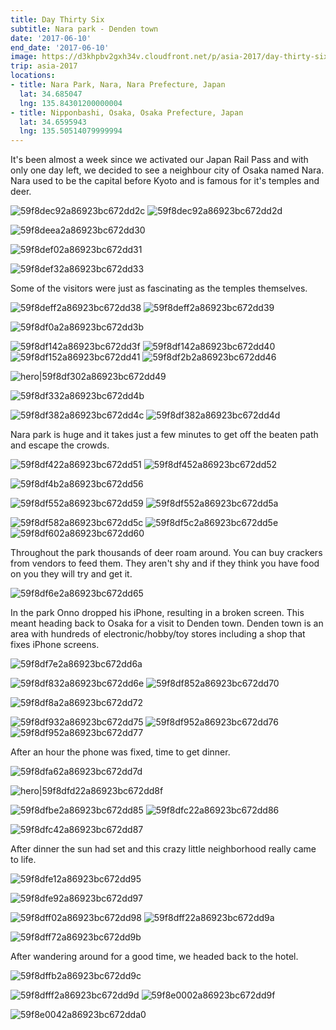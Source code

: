 ```yaml
---
title: Day Thirty Six
subtitle: Nara park - Denden town
date: '2017-06-10'
end_date: '2017-06-10'
image: https://d3khpbv2gxh34v.cloudfront.net/p/asia-2017/day-thirty-six/59f8dea62a86923bc672dd28.jpg
trip: asia-2017
locations:
- title: Nara Park, Nara, Nara Prefecture, Japan
  lat: 34.685047
  lng: 135.84301200000004
- title: Nipponbashi, Osaka, Osaka Prefecture, Japan
  lat: 34.6595943
  lng: 135.50514079999994
---
```


It's been almost a week since we activated our Japan Rail Pass and with only one day left, we decided to see a neighbour city of Osaka named Nara. Nara used to be the capital before Kyoto and is famous for it's temples and deer.

![59f8dec92a86923bc672dd2c](https://d3khpbv2gxh34v.cloudfront.net/p/asia-2017/day-thirty-six/59f8ded62a86923bc672dd2f.jpg "1.5")
![59f8dec92a86923bc672dd2d](https://d3khpbv2gxh34v.cloudfront.net/p/asia-2017/day-thirty-six/59f8ded32a86923bc672dd2e.jpg "1.5")

![59f8deea2a86923bc672dd30](https://d3khpbv2gxh34v.cloudfront.net/p/asia-2017/day-thirty-six/59f8def12a86923bc672dd32.jpg "1.477")

![59f8def02a86923bc672dd31](https://d3khpbv2gxh34v.cloudfront.net/p/asia-2017/day-thirty-six/59f8defb2a86923bc672dd36.jpg "1.5")

![59f8def32a86923bc672dd33](https://d3khpbv2gxh34v.cloudfront.net/p/asia-2017/day-thirty-six/59f8defc2a86923bc672dd37.jpg "1.5")

Some of the visitors were just as fascinating as the temples themselves.

![59f8deff2a86923bc672dd38](https://d3khpbv2gxh34v.cloudfront.net/p/asia-2017/day-thirty-six/59f8df0b2a86923bc672dd3c.jpg "1.5")
![59f8deff2a86923bc672dd39](https://d3khpbv2gxh34v.cloudfront.net/p/asia-2017/day-thirty-six/59f8df152a86923bc672dd42.jpg "1.5")

![59f8df0a2a86923bc672dd3b](https://d3khpbv2gxh34v.cloudfront.net/p/asia-2017/day-thirty-six/59f8df142a86923bc672dd3e.jpg "1.5")

![59f8df142a86923bc672dd3f](https://d3khpbv2gxh34v.cloudfront.net/p/asia-2017/day-thirty-six/59f8df1e2a86923bc672dd44.jpg "0.667")
![59f8df142a86923bc672dd40](https://d3khpbv2gxh34v.cloudfront.net/p/asia-2017/day-thirty-six/59f8df322a86923bc672dd4a.jpg "1.5")
![59f8df152a86923bc672dd41](https://d3khpbv2gxh34v.cloudfront.net/p/asia-2017/day-thirty-six/59f8df2a2a86923bc672dd45.jpg "1.5")
![59f8df2b2a86923bc672dd46](https://d3khpbv2gxh34v.cloudfront.net/p/asia-2017/day-thirty-six/59f8df382a86923bc672dd4e.jpg "1.5")

![hero|59f8df302a86923bc672dd49](https://d3khpbv2gxh34v.cloudfront.net/p/asia-2017/day-thirty-six/59f8df302a86923bc672dd49.jpg "1.5")

![59f8df332a86923bc672dd4b](https://d3khpbv2gxh34v.cloudfront.net/p/asia-2017/day-thirty-six/59f8df582a86923bc672dd5b.jpg "1.5")

![59f8df382a86923bc672dd4c](https://d3khpbv2gxh34v.cloudfront.net/p/asia-2017/day-thirty-six/59f8df492a86923bc672dd55.jpg "1.5")
![59f8df382a86923bc672dd4d](https://d3khpbv2gxh34v.cloudfront.net/p/asia-2017/day-thirty-six/59f8df472a86923bc672dd53.jpg "1.85")

Nara park is huge and it takes just a few minutes to get off the beaten path and escape the crowds.

![59f8df422a86923bc672dd51](https://d3khpbv2gxh34v.cloudfront.net/p/asia-2017/day-thirty-six/59f8df5b2a86923bc672dd5d.jpg "1.5")
![59f8df452a86923bc672dd52](https://d3khpbv2gxh34v.cloudfront.net/p/asia-2017/day-thirty-six/59f8df802a86923bc672dd6d.jpg "1.5")

![59f8df4b2a86923bc672dd56](https://d3khpbv2gxh34v.cloudfront.net/p/asia-2017/day-thirty-six/59f8df602a86923bc672dd5f.jpg "1.5")

![59f8df552a86923bc672dd59](https://d3khpbv2gxh34v.cloudfront.net/p/asia-2017/day-thirty-six/59f8df662a86923bc672dd61.jpg "1.5")
![59f8df552a86923bc672dd5a](https://d3khpbv2gxh34v.cloudfront.net/p/asia-2017/day-thirty-six/59f8df782a86923bc672dd69.jpg "1.5")

![59f8df582a86923bc672dd5c](https://d3khpbv2gxh34v.cloudfront.net/p/asia-2017/day-thirty-six/59f8df742a86923bc672dd66.jpg "1.5")
![59f8df5c2a86923bc672dd5e](https://d3khpbv2gxh34v.cloudfront.net/p/asia-2017/day-thirty-six/59f8df762a86923bc672dd68.jpg "0.667")
![59f8df602a86923bc672dd60](https://d3khpbv2gxh34v.cloudfront.net/p/asia-2017/day-thirty-six/59f8df832a86923bc672dd6f.jpg "1.5")

Throughout the park thousands of deer roam around. You can buy crackers from vendors to feed them. They aren't shy and if they think you have food on you they will try and get it.

![59f8df6e2a86923bc672dd65](https://d3khpbv2gxh34v.cloudfront.net/p/asia-2017/day-thirty-six/59f8df7e2a86923bc672dd6b.jpg "1.5")

In the park Onno dropped his iPhone, resulting in a broken screen. This meant heading back to Osaka for a visit to Denden town. Denden town is an area with hundreds of electronic/hobby/toy stores including a shop that fixes iPhone screens.

![59f8df7e2a86923bc672dd6a](https://d3khpbv2gxh34v.cloudfront.net/p/asia-2017/day-thirty-six/59f8df8f2a86923bc672dd74.jpg "1.5")

![59f8df832a86923bc672dd6e](https://d3khpbv2gxh34v.cloudfront.net/p/asia-2017/day-thirty-six/59f8df962a86923bc672dd78.jpg "1.5")
![59f8df852a86923bc672dd70](https://d3khpbv2gxh34v.cloudfront.net/p/asia-2017/day-thirty-six/59f8dfa42a86923bc672dd7c.jpg "1.5")

![59f8df8a2a86923bc672dd72](https://d3khpbv2gxh34v.cloudfront.net/p/asia-2017/day-thirty-six/59f8df9d2a86923bc672dd7b.jpg "1.514")

![59f8df932a86923bc672dd75](https://d3khpbv2gxh34v.cloudfront.net/p/asia-2017/day-thirty-six/59f8dfb12a86923bc672dd7f.jpg "1.5")
![59f8df952a86923bc672dd76](https://d3khpbv2gxh34v.cloudfront.net/p/asia-2017/day-thirty-six/59f8dfa92a86923bc672dd7e.jpg "1.5")
![59f8df952a86923bc672dd77](https://d3khpbv2gxh34v.cloudfront.net/p/asia-2017/day-thirty-six/59f8dfb22a86923bc672dd80.jpg "1.5")

After an hour the phone was fixed, time to get dinner.

![59f8dfa62a86923bc672dd7d](https://d3khpbv2gxh34v.cloudfront.net/p/asia-2017/day-thirty-six/59f8dfb62a86923bc672dd84.jpg "1.5")

![hero|59f8dfd22a86923bc672dd8f](https://d3khpbv2gxh34v.cloudfront.net/p/asia-2017/day-thirty-six/59f8dfd22a86923bc672dd8f.jpg "1.5")

![59f8dfbe2a86923bc672dd85](https://d3khpbv2gxh34v.cloudfront.net/p/asia-2017/day-thirty-six/59f8dfc82a86923bc672dd89.jpg "1.37")
![59f8dfc22a86923bc672dd86](https://d3khpbv2gxh34v.cloudfront.net/p/asia-2017/day-thirty-six/59f8dfd42a86923bc672dd90.jpg "1.5")

![59f8dfc42a86923bc672dd87](https://d3khpbv2gxh34v.cloudfront.net/p/asia-2017/day-thirty-six/59f8dfd72a86923bc672dd94.jpg "1.5")

After dinner the sun had set and this crazy little neighborhood really came to life.

![59f8dfe12a86923bc672dd95](https://d3khpbv2gxh34v.cloudfront.net/p/asia-2017/day-thirty-six/59f8dfe82a86923bc672dd96.jpg "1.5")

![59f8dfe92a86923bc672dd97](https://d3khpbv2gxh34v.cloudfront.net/p/asia-2017/day-thirty-six/59f8dff02a86923bc672dd99.jpg "1.5")

![59f8dff02a86923bc672dd98](https://d3khpbv2gxh34v.cloudfront.net/p/asia-2017/day-thirty-six/59f8dfff2a86923bc672dd9e.jpg "1.5")
![59f8dff22a86923bc672dd9a](https://d3khpbv2gxh34v.cloudfront.net/p/asia-2017/day-thirty-six/59f8e0172a86923bc672dda2.jpg "1.5")

![59f8dff72a86923bc672dd9b](https://d3khpbv2gxh34v.cloudfront.net/p/asia-2017/day-thirty-six/59f8e00c2a86923bc672dda1.jpg "1.369")

After wandering around for a good time, we headed back to the hotel.

![59f8dffb2a86923bc672dd9c](https://d3khpbv2gxh34v.cloudfront.net/p/asia-2017/day-thirty-six/59f8e0192a86923bc672dda3.jpg "1.5")

![59f8dfff2a86923bc672dd9d](https://d3khpbv2gxh34v.cloudfront.net/p/asia-2017/day-thirty-six/59f8e0222a86923bc672dda5.jpg "1.5")
![59f8e0002a86923bc672dd9f](https://d3khpbv2gxh34v.cloudfront.net/p/asia-2017/day-thirty-six/59f8e0242a86923bc672dda6.jpg "1.5")

![59f8e0042a86923bc672dda0](https://d3khpbv2gxh34v.cloudfront.net/p/asia-2017/day-thirty-six/59f8e01d2a86923bc672dda4.jpg "1.5")

